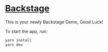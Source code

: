 # [Backstage](https://backstage.io)

This is your newly Backstage Demo, Good Luck!

To start the app, run:

```sh
yarn install
yarn dev
```
